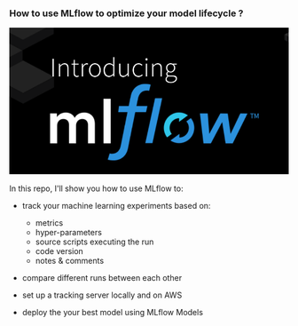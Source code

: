 ### How to use MLflow to optimize your model lifecycle ?

![](./images/mlflow.png)

In this repo, I'll show you how to use MLflow to:

- track your machine learning experiments based on:

  - metrics
  - hyper-parameters
  - source scripts executing the run
  - code version
  - notes & comments

- compare different runs between each other
- set up a tracking server locally and on AWS
- deploy the your best model using MLflow Models
